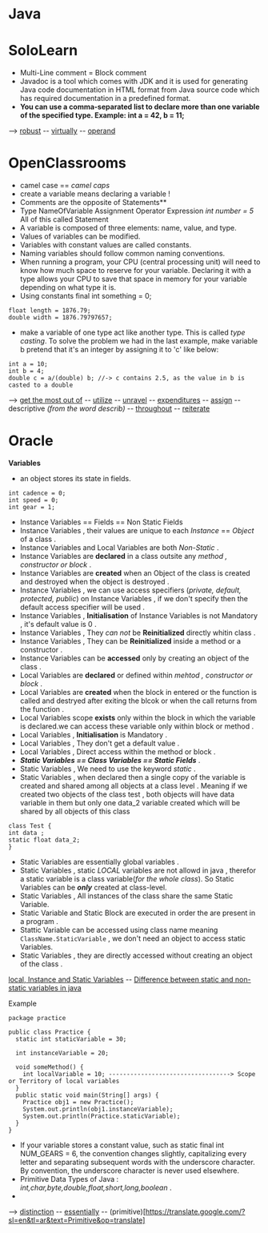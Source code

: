 # Java

# SoloLearn
* Multi-Line comment = Block comment
* Javadoc is a tool which comes with JDK and it is used for generating Java code documentation in HTML format from Java source code which has required documentation in a predefined format.
* **You can use a comma-separated list to declare more than one variable of the specified type. Example: int a = 42, b = 11;**

--> [robust](https://translate.google.com/?sl=en&tl=ar&text=robust&op=translate) -- [virtually](https://translate.google.com/?sl=en&tl=ar&text=virtually&op=translate) -- [operand](https://translate.google.com/?sl=en&tl=ar&text=operand&op=translate)



# OpenClassrooms

* camel case ==  *camel caps* 
* create a variable means declaring a variable !
* Comments are the opposite of Statements**
* Type NameOfVariable Assignment Operator Expression *int number = 5* All of this called Statement
* A variable is composed of three elements: name, value, and type.
* Values of variables can be modified.
* Variables with constant values are called constants.
* Naming variables should follow common naming conventions.
* When running a program, your CPU (central processing unit) will need to know how much space to reserve for your variable. Declaring it with a type allows your CPU to save that space in memory for your variable depending on what type it is.
* Using constants final int something = 0;
```
float length = 1876.79;
double width = 1876.79797657;
```


* make a variable of one type act like another type. This is called *type casting*. To solve the problem we had in the last example, make variable b pretend that it's an integer by assigning it to 'c' like below:

```
int a = 10;
int b = 4;
double c = a/(double) b; //-> c contains 2.5, as the value in b is casted to a double 
```


--> [get the most out of](https://translate.google.com/?sl=en&tl=ar&text=get%20the%20most%20out%20of&op=translate) -- [utilize](https://openclassrooms.com/en/courses/5667431-learn-programming-with-java/5923766-get-the-most-out-of-this-course) -- [unravel](https://translate.google.com/?sl=en&tl=ar&text=unravel&op=translate) -- [expenditures](https://translate.google.com/?sl=en&tl=ar&text=expenditures&op=translate) -- [assign](https://translate.google.com/?sl=en&tl=ar&text=assign&op=translate) -- descriptive *(from the word describ)* -- [throughout](https://translate.google.com/?sl=en&tl=ar&text=throughout&op=translate) -- [reiterate](https://translate.google.com/?sl=en&tl=ar&text=reiterate&op=translate)



# Oracle
**Variables**
* an object stores its state in fields.
```
int cadence = 0;
int speed = 0;
int gear = 1;
```

* Instance Variables == Fields == Non Static Fields
* Instance Variables , their values are unique to each *Instance* == *Object* of a class .
* Instance Variables and Local Variables are both *Non-Static* .
* Instance Variables are **declared** in a class outsite any *method , constructor or block* .
* Instance Variables are **created** when an Object of the class is created and destroyed when the object is destroyed .
* Instance Variables , we can use access specifiers (*private, default, protected, public*) on Instance Variables , if we don't specify then the default access specifier will be used .
* Instance Variables , **Initialisation** of Instance Variables is not Mandatory , it's default value is 0 .
* Instance Variables , They *can not* be **Reinitialized** directly whitin class .
* Instance Variables , They can be **Reinitialized** inside a method or a constructor .
* Instance Variables can be **accessed** only by creating an object of the class .
* Local Variables are **declared** or defined within *mehtod , constructor or block* .
* Local Variables are **created** when the block in entered or the function is called and destryed after exiting the blcok or when the call returns from the function .
* Local Variables scope **exists** only within the block in which the variable is declared.we can access these variable only within block or method .
* Local Variables , **Initialisation** is Mandatory .
* Local Variables , They don't get a default value .
* Local Variables , Direct access within the method or block .
* ***Static Variables == Class Variables == Static Fields*** .
* Static Variables , We need to use the keyword *static* .
* Static Variables , when declared then a single copy of the variable is created and shared among all objects at a class level . Meaning if we created two objects of the class test , both objects will have data variable in them but only one data_2 variable created which will be shared by all objects of this class 

``` 
class Test {
int data ;
static float data_2;
}
```

* Static Variables are essentially global variables .
* Static Variables , static *LOCAL* variables are not allowd in java , therefor a static variable is a class variable(*for the whole class*). So Static Variables can be ***only*** created at class-level.
* Static Variables , All instances of the class share the same Static Variable.
* Static Variable and Static Block are executed in order the are present in a program .
* Stattic Variable can be accessed using class name meaning ``` ClassName.StaticVariable ``` , we don't need an object to access static Variables. 
* Static Variables , they are directly accessed without creating an object of the class .

[local, Instance and Static Variables](https://www.youtube.com/watch?v=jYNUsgHV_EU) -- [Difference between static and non-static variables in java](https://www.geeksforgeeks.org/difference-between-static-and-non-static-variables-in-java/)

Example
``` 
package practice

public class Practice {
  static int staticVariable = 30;
  
  int instanceVariable = 20;
  
  void someMethod() {
    int localVariable = 10; ----------------------------------> Scope or Territory of local variables 
  }
  public static void main(String[] args) {
    Practice obj1 = new Practice();
    System.out.println(obj1.instanceVariable);
    System.out.println(Practice.staticVariable);
  }
}
```

* If your variable stores a constant value, such as static final int NUM_GEARS = 6, the convention changes slightly, capitalizing every letter and separating subsequent words with the underscore character. By convention, the underscore character is never used elsewhere.
* Primitive Data Types of Java : *int,char,byte,double,float,short,long,boolean* .
* 

--> [distinction](https://translate.google.com/?sl=en&tl=ar&text=distinction&op=translate) -- [essentially](https://translate.google.com/?sl=en&tl=ar&text=essentially&op=translate) -- (primitive)[https://translate.google.com/?sl=en&tl=ar&text=Primitive&op=translate]